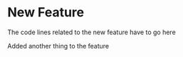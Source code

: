# New Feature

The code lines related to the new feature have to go here

Added another thing to the feature